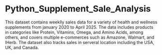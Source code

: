 # Python_Supplement_Sale_Analysis

This dataset contains weeklly sales data for a variety of health and wellness supplements from january 2020 to April 2025.
The data includes products in categories like Protein, Vitamins, Omega, and Amino Acids, among others, and covers multiple e-commerces
such as Amazone, Walmart, and IHerb. The dataset also tracks sales in serveral location including the USA, UK, and Canada.
